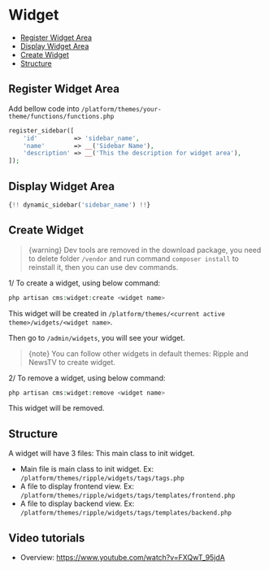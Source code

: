 # Widget

- [Register Widget Area](#register_widget_area)
- [Display Widget Area](#display_widget_area)
- [Create Widget](#create_widget)
- [Structure](#structure)

<a name="register_widget_area"></a>
## Register Widget Area

Add bellow code into `/platform/themes/your-theme/functions/functions.php`

```php
register_sidebar([
    'id'          => 'sidebar_name',
    'name'        => __('Sidebar Name'),
    'description' => __('This the description for widget area'),
]);
```

<a name="display_widget_area"></a>
## Display Widget Area

```php
{!! dynamic_sidebar('sidebar_name') !!}
```

<a name="create_widget"></a>
## Create Widget

> {warning} Dev tools are removed in the download package, you need to delete folder `/vendor` and run command `composer install` to reinstall it, then you can use dev commands.

1/ To create a widget, using below command:
    
```php
php artisan cms:widget:create <widget name>
```
    
This widget will be created in `/platform/themes/<current active theme>/widgets/<widget name>`.
    
Then go to `/admin/widgets`, you will see your widget.

> {note} You can follow other widgets in default themes: Ripple and NewsTV to create widget.

2/ To remove a widget, using below command:
    
```php
php artisan cms:widget:remove <widget name>
```
    
This widget will be removed.

<a name="structure"></a>
## Structure

A widget will have 3 files: This main class to init widget.

* Main file is main class to init widget. Ex: `/platform/themes/ripple/widgets/tags/tags.php`
* A file to display frontend view. Ex: `/platform/themes/ripple/widgets/tags/templates/frontend.php`
* A file to display backend view. Ex: `/platform/themes/ripple/widgets/tags/templates/backend.php`

## Video tutorials
- Overview: https://www.youtube.com/watch?v=FXQwT_95jdA

